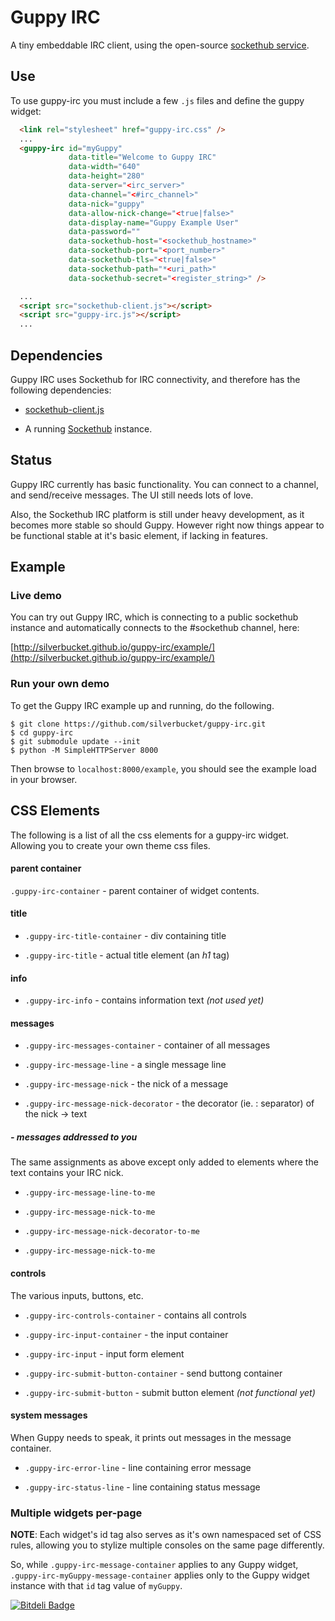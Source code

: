 Guppy IRC
=========

A tiny embeddable IRC client, using the open-source [sockethub service](http://sockethub.org).

## Use

To use guppy-irc you must include a few `.js` files and define the guppy widget:

```html
  <link rel="stylesheet" href="guppy-irc.css" />
  ...
  <guppy-irc id="myGuppy"
             data-title="Welcome to Guppy IRC"
             data-width="640"
             data-height="280"
             data-server="<irc_server>"
             data-channel="<#irc_channel>"
             data-nick="guppy"
             data-allow-nick-change="<true|false>"
             data-display-name="Guppy Example User"
             data-password=""
             data-sockethub-host="<sockethub_hostname>"
             data-sockethub-port="<port_number>"
             data-sockethub-tls="<true|false>"
             data-sockethub-path="*<uri_path>"
             data-sockethub-secret="<register_string>" />

  ...
  <script src="sockethub-client.js"></script>
  <script src="guppy-irc.js"></script>
  ...
```

## Dependencies

Guppy IRC uses Sockethub for IRC connectivity, and therefore has the following
dependencies:

* [sockethub-client.js](http://github.com/sockethub/sockethub-client)

* A running [Sockethub](http://github.com/sockethub/sockethub) instance.

## Status

Guppy IRC currently has basic functionality. You can connect to a channel, and
send/receive messages. The UI still needs lots of love.

Also, the Sockethub IRC platform is still under heavy development, as it becomes
more stable so should Guppy. However right now things appear to be functional
stable at it's basic element, if lacking in features.


## Example

### Live demo

You can try out Guppy IRC, which is connecting to a public sockethub instance
and automatically connects to the #sockethub channel, here:

[http://silverbucket.github.io/guppy-irc/example/](http://silverbucket.github.io/guppy-irc/example/)


### Run your own demo

To get the Guppy IRC example up and running, do the following.

    $ git clone https://github.com/silverbucket/guppy-irc.git
    $ cd guppy-irc
    $ git submodule update --init
    $ python -M SimpleHTTPServer 8000

Then browse to `localhost:8000/example`, you should see the example load in your
browser.

## CSS Elements

The following is a list of all the css elements for a guppy-irc widget. Allowing
you to create your own theme css files.

#### parent container

  `.guppy-irc-container` - parent container of widget contents.


#### title

  * `.guppy-irc-title-container` - div containing title

  * `.guppy-irc-title` - actual title element (an *h1* tag)


#### info

  * `.guppy-irc-info` - contains information text *(not used yet)*


#### messages

  * `.guppy-irc-messages-container` - container of all messages

  * `.guppy-irc-message-line` - a single message line

  * `.guppy-irc-message-nick` - the nick of a message

  * `.guppy-irc-message-nick-decorator` - the decorator (ie. : separator) of the nick -> text

##### - messages addressed to you
The same assignments as above except only added to elements where the text contains your IRC nick.

  * `.guppy-irc-message-line-to-me`

  * `.guppy-irc-message-nick-to-me`

  * `.guppy-irc-message-nick-decorator-to-me`

  * `.guppy-irc-message-nick-to-me`


#### controls
The various inputs, buttons, etc.

  * `.guppy-irc-controls-container` - contains all controls

  * `.guppy-irc-input-container` - the input container

  * `.guppy-irc-input` - input form element

  * `.guppy-irc-submit-button-container` - send buttong container

  * `.guppy-irc-submit-button` - submit button element *(not functional yet)*

#### system messages
When Guppy needs to speak, it prints out messages in the message container.

  * `.guppy-irc-error-line` - line containing error message

  * `.guppy-irc-status-line` - line containing status message

### Multiple widgets per-page

**NOTE**: Each widget's id tag also serves as it's own namespaced set of CSS
rules, allowing you to stylize multiple consoles on the same page differently.

So, while `.guppy-irc-message-container` applies to any Guppy widget,
`.guppy-irc-myGuppy-message-container` applies only to the Guppy widget
instance with that `id` tag value of `myGuppy`.



[![Bitdeli Badge](https://d2weczhvl823v0.cloudfront.net/silverbucket/guppy-irc/trend.png)](https://bitdeli.com/free "Bitdeli Badge")

